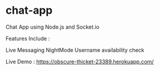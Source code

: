 # chat-app
Chat App using Node.js and Socket.io


Features Include :

Live Messaging
NightMode
Username availability check

Live Demo : https://obscure-thicket-23389.herokuapp.com/
